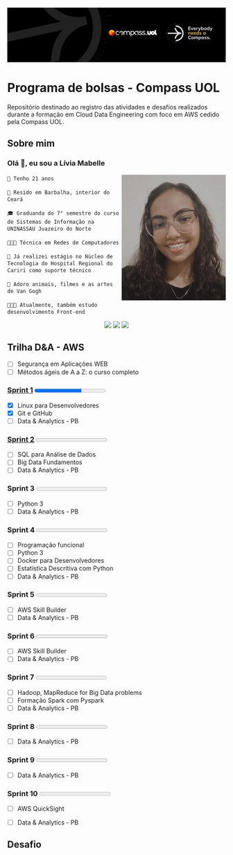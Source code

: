 ![Banner da Compass UOL](imagens/banner-compass.jpeg)

# Programa de bolsas - Compass UOL

Repositório destinado ao registro das atividades e desafios realizados durante a formação em Cloud Data Engineering com foco em AWS cedido pela Compass UOL. 


## Sobre mim

### Olá 👋, eu sou a **Lívia Mabelle**

<img align="right" src="imagens/minha-foto.jpeg" width="240"/>

```
🎂 Tenho 21 anos

📌 Resido em Barbalha, interior do Ceará

🎓 Graduanda do 7° semestre do curso de Sistemas de Informação na UNINASSAU Juazeiro do Norte

👩🏽‍🎓 Técnica em Redes de Computadores 

🏥 Já realizei estágio no Núcleo de Tecnologia do Hospital Regional do Cariri como suporte técnico

🌻 Adoro animais, filmes e as artes de Van Gogh

👩🏽‍💻 Atualmente, também estudo desenvolvimento Front-end

```

<div align="center"> 
  <a href = "mailto:liviamabelle@gmail.com"><img src="https://img.shields.io/badge/Gmail-D14836?style=for-the-badge&logo=gmail&logoColor=white" target="_blank"></a>
  <a href="https://www.linkedin.com/in/livia--alves" target="_blank"><img src="https://img.shields.io/badge/LinkedIn-0077B5?style=for-the-badge&logo=linkedin&logoColor=white" target="_blank"></a> 
  <a href="mailto:livia.alves.pb@compasso.com.br" target="_blank"><img src="https://img.shields.io/badge/Microsoft_Outlook-0078D4?style=for-the-badge&logo=microsoft-outlook&logoColor=white" target="_blank"></a> 
</div> 

## Trilha D&A - AWS 

- [ ] Segurança em Aplicações WEB
- [ ] Métodos ágeis de A a Z: o curso completo

### [Sprint 1](sprint_1/README.md) <progress value="66" max="100"></progress>

- [x] Linux para Desenvolvedores
- [x] Git e GitHub
- [ ] Data & Analytics - PB

### [Sprint 2](sprint_1/README.md) <progress value="0" max="100"></progress>
- [ ] SQL para Análise de Dados
- [ ] Big Data Fundamentos 
- [ ] Data & Analytics - PB

### Sprint 3 <progress value="0" max="100"></progress>
- [ ] Python 3
- [ ] Data & Analytics - PB

### Sprint 4 <progress value="0" max="100"></progress>
- [ ] Programação funcional 
- [ ] Python 3
- [ ] Docker para Desenvolvedores
- [ ] Estatística Descritiva com Python
- [ ] Data & Analytics - PB

### Sprint 5 <progress value="0" max="100"></progress>
- [ ] AWS Skill Builder
- [ ] Data & Analytics - PB

### Sprint 6 <progress value="0" max="100"></progress>
- [ ] AWS Skill Builder
- [ ] Data & Analytics - PB

### Sprint 7 <progress value="0" max="100"></progress>
- [ ] Hadoop, MapReduce for Big Data problems
- [ ] Formação Spark com Pyspark
- [ ] Data & Analytics - PB

### Sprint 8 <progress value="0" max="100"></progress>
- [ ] Data & Analytics - PB

### Sprint 9 <progress value="0" max="100"></progress>
- [ ] Data & Analytics - PB

### Sprint 10 <progress value="0" max="100"></progress>
- [ ] AWS QuickSight
- [ ] Data & Analytics - PB


## Desafio


#
